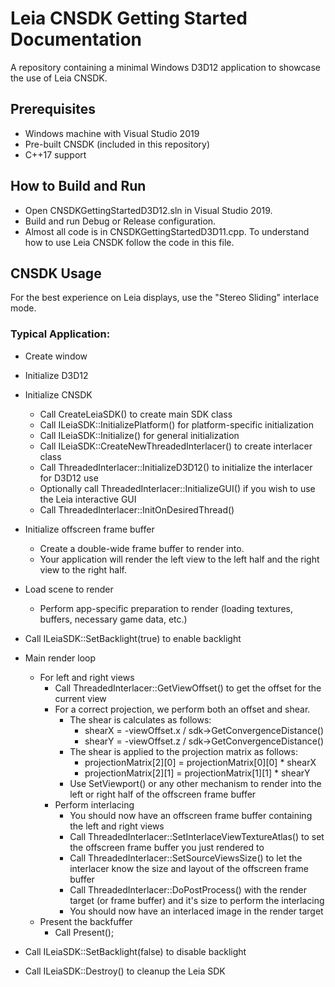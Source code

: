 # Leia CNSDK Getting Started Documentation

A repository containing a minimal Windows D3D12 application to showcase the use of Leia CNSDK.

## Prerequisites
 * Windows machine with Visual Studio 2019
 * Pre-built CNSDK (included in this repository)
 * C++17 support

## How to Build and Run

 * Open CNSDKGettingStartedD3D12.sln in Visual Studio 2019.
 * Build and run Debug or Release configuration.
 * Almost all code is in CNSDKGettingStartedD3D11.cpp. To understand how to use Leia CNSDK follow the code in this file.

## CNSDK Usage

For the best experience on Leia displays, use the "Stereo Sliding" interlace mode.

### Typical Application:

 * Create window

 * Initialize D3D12

 * Initialize CNSDK
   * Call CreateLeiaSDK() to create main SDK class
   * Call ILeiaSDK::InitializePlatform() for platform-specific initialization
   * Call ILeiaSDK::Initialize() for general initialization
   * Call ILeiaSDK::CreateNewThreadedInterlacer() to create interlacer class
   * Call ThreadedInterlacer::InitializeD3D12() to initialize the interlacer for D3D12 use
   * Optionally call ThreadedInterlacer::InitializeGUI() if you wish to use the Leia interactive GUI
   * Call ThreadedInterlacer::InitOnDesiredThread()

 * Initialize offscreen frame buffer
   * Create a double-wide frame buffer to render into.
   * Your application will render the left view to the left half and the right view to the right half.

 * Load scene to render
   * Perform app-specific preparation to render (loading textures, buffers, necessary game data, etc.)

 * Call ILeiaSDK::SetBacklight(true) to enable backlight

 * Main render loop
 
   * For left and right views
     * Call ThreadedInterlacer::GetViewOffset() to get the offset for the current view
     * For a correct projection, we perform both an offset and shear. 
       * The shear is calculates as follows:
         * shearX = -viewOffset.x / sdk->GetConvergenceDistance()
         * shearY = -viewOffset.z / sdk->GetConvergenceDistance()
       * The shear is applied to the projection matrix as follows:
         * projectionMatrix[2][0] = projectionMatrix[0][0] * shearX
         * projectionMatrix[2][1] = projectionMatrix[1][1] * shearY
       * Use SetViewport() or any other mechanism to render into the left or right half of the offscreen frame buffer
     * Perform interlacing
       * You should now have an offscreen frame buffer containing the left and right views     
       * Call ThreadedInterlacer::SetInterlaceViewTextureAtlas() to set the offscreen frame buffer you just rendered to
       * Call ThreadedInterlacer::SetSourceViewsSize() to let the interlacer know the size and layout of the offscreen frame buffer
       * Call ThreadedInterlacer::DoPostProcess() with the render target (or frame buffer) and it's size to perform the interlacing
       * You should now have an interlaced image in the render target
   * Present the backfuffer
     * Call Present();

 * Call ILeiaSDK::SetBacklight(false) to disable backlight

 * Call ILeiaSDK::Destroy() to cleanup the Leia SDK
